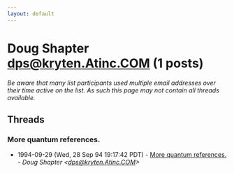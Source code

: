 ```yaml
---
layout: default
---
```


# Doug Shapter <dps@kryten.Atinc.COM> (1 posts)

_Be aware that many list participants used multiple email addresses over their time active on the list. As such this page may not contain all threads available._

## Threads

### More quantum references.
+ 1994-09-29 (Wed, 28 Sep 94 19:17:42 PDT) - [More quantum references.](/archive/1994/09/432366b0eb52f2c2f6db5d4dfa7363fd1ca6ccb51656775fe918f2602d00df47) - _Doug Shapter \<dps@kryten.Atinc.COM\>_


